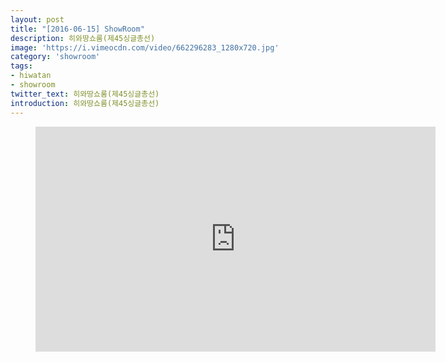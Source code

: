 ```yaml
---
layout: post
title: "[2016-06-15] ShowRoom"
description: 히와땅쇼룸(제45싱글총선)
image: 'https://i.vimeocdn.com/video/662296283_1280x720.jpg'
category: 'showroom'
tags:
- hiwatan
- showroom
twitter_text: 히와땅쇼룸(제45싱글총선)
introduction: 히와땅쇼룸(제45싱글총선)
---
```

<figure class="video_container">
<iframe src="https://player.vimeo.com/video/239345809" width="640" height="360" frameborder="0" webkitallowfullscreen mozallowfullscreen allowfullscreen></iframe>
</figure>
